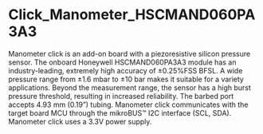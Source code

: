# Click_Manometer_HSCMAND060PA3A3
Manometer click is an add-on board with a piezoresistive silicon pressure sensor. The onboard Honeywell HSCMAND060PA3A3 module has an industry-leading, extremely high accuracy of ±0.25%FSS BFSL. A wide pressure range from ±1.6 mbar to ±10 bar makes it suitable for a variety applications. Beyond the measurement range, the sensor has a high burst pressure threshold, resulting in increased reliability. The barbed port accepts 4.93 mm (0.19”) tubing. Manometer click communicates with the target board MCU through the mikroBUS™ I2C interface (SCL, SDA). Manometer click uses a 3.3V power supply.
